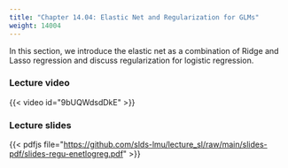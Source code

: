 ```yaml
---
title: "Chapter 14.04: Elastic Net and Regularization for GLMs"
weight: 14004
---
```

In this section, we introduce the elastic net as a combination of Ridge and Lasso regression and discuss regularization for logistic regression. 

<!--more-->

### Lecture video

{{< video id="9bUQWdsdDkE" >}}

### Lecture slides

{{< pdfjs file="https://github.com/slds-lmu/lecture_sl/raw/main/slides-pdf/slides-regu-enetlogreg.pdf" >}}
